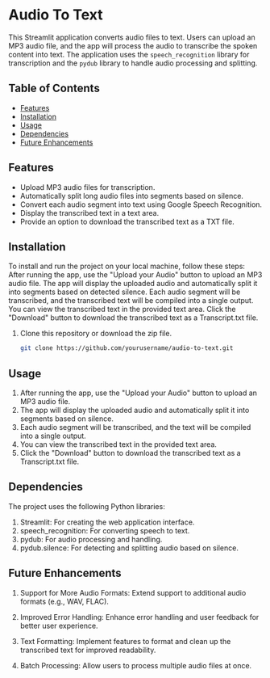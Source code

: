# Audio To Text

This Streamlit application converts audio files to text. Users can upload an MP3 audio file, and the app will process the audio to transcribe the spoken content into text. The application uses the `speech_recognition` library for transcription and the `pydub` library to handle audio processing and splitting.

## Table of Contents
- [Features](#features)
- [Installation](#installation)
- [Usage](#usage)
- [Dependencies](#dependencies)
- [Future Enhancements](#future-enhancements)

## Features

- Upload MP3 audio files for transcription.
- Automatically split long audio files into segments based on silence.
- Convert each audio segment into text using Google Speech Recognition.
- Display the transcribed text in a text area.
- Provide an option to download the transcribed text as a TXT file.

## Installation

To install and run the project on your local machine, follow these steps:
After running the app, use the "Upload your Audio" button to upload an MP3 audio file.
The app will display the uploaded audio and automatically split it into segments based on detected silence.
Each audio segment will be transcribed, and the transcribed text will be compiled into a single output.
You can view the transcribed text in the provided text area.
Click the "Download" button to download the transcribed text as a Transcript.txt file.

1. Clone this repository or download the zip file.
   
   ```bash
   git clone https://github.com/yourusername/audio-to-text.git
## Usage
1. After running the app, use the "Upload your Audio" button to upload an MP3 audio file.
2. The app will display the uploaded audio and automatically split it into segments based on silence.
3. Each audio segment will be transcribed, and the text will be compiled into a single output.
4. You can view the transcribed text in the provided text area.
5. Click the "Download" button to download the transcribed text as a Transcript.txt file.

## Dependencies
The project uses the following Python libraries:

1. Streamlit: For creating the web application interface.
2. speech_recognition: For converting speech to text.
3. pydub: For audio processing and handling.
4. pydub.silence: For detecting and splitting audio based on silence.

## Future Enhancements
1. Support for More Audio Formats: Extend support to additional audio formats (e.g., WAV, FLAC).

2. Improved Error Handling: Enhance error handling and user feedback for better user experience.

3. Text Formatting: Implement features to format and clean up the transcribed text for improved readability.

4. Batch Processing: Allow users to process multiple audio files at once.